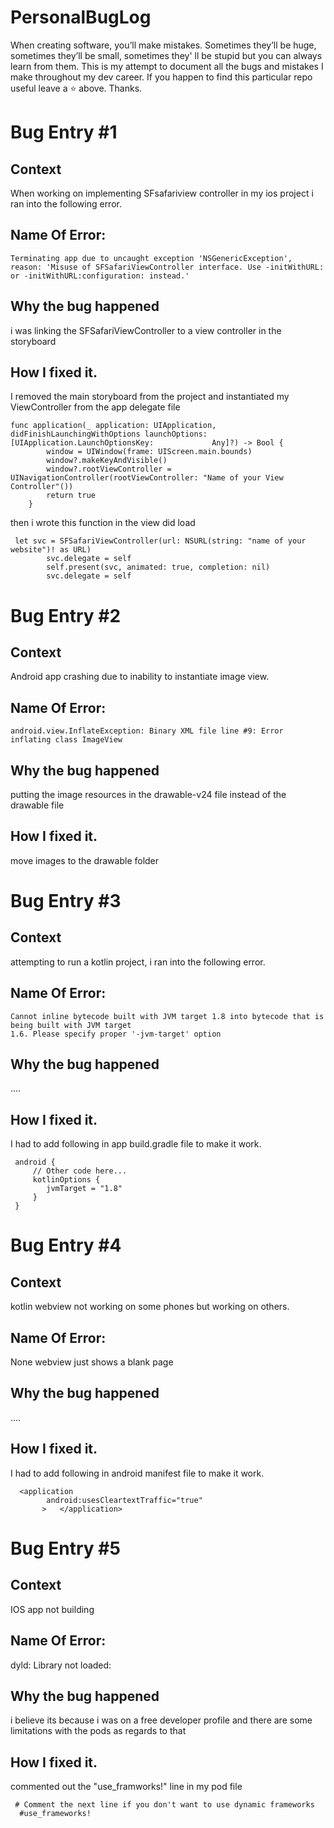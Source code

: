 # PersonalBugLog
When creating software, you’ll make mistakes. Sometimes they’ll be huge, sometimes they’ll be small, sometimes they' ll be stupid but you can always learn from them. This is my attempt to document all the bugs and mistakes I make throughout my dev career. If you happen to find this particular repo useful leave a ⭐️ above. Thanks.


# Bug Entry  #1
## Context
When working on implementing SFsafariview controller in my ios project i ran into the following error.

## Name Of Error:
```
Terminating app due to uncaught exception 'NSGenericException', reason: 'Misuse of SFSafariViewController interface. Use -initWithURL: or -initWithURL:configuration: instead.'
```

## Why the bug happened
 i was linking the SFSafariViewController to a view controller in the storyboard 

## How I fixed it.
I removed the main storyboard from the project and instantiated my ViewController from the app delegate file 
```
func application(_ application: UIApplication, didFinishLaunchingWithOptions launchOptions: [UIApplication.LaunchOptionsKey:             Any]?) -> Bool {
        window = UIWindow(frame: UIScreen.main.bounds)
        window?.makeKeyAndVisible()
        window?.rootViewController = UINavigationController(rootViewController: "Name of your View Controller"())
        return true
    }
```

then i wrote this function in the view did load 
```
 let svc = SFSafariViewController(url: NSURL(string: "name of your website")! as URL)
        svc.delegate = self
        self.present(svc, animated: true, completion: nil)
        svc.delegate = self
```
# Bug Entry  #2
## Context
Android app crashing due to inability to instantiate image view.

## Name Of Error:
```
android.view.InflateException: Binary XML file line #9: Error inflating class ImageView
```

## Why the bug happened
 putting the image resources in the drawable-v24 file instead of the drawable file 

## How I fixed it.
move images to the drawable folder


# Bug Entry  #3
## Context
attempting to run a kotlin project, i ran into the following error.

## Name Of Error:
```
Cannot inline bytecode built with JVM target 1.8 into bytecode that is being built with JVM target 
1.6. Please specify proper '-jvm-target' option
```

## Why the bug happened
 ....

## How I fixed it.
I  had to add following in app build.gradle file to make it work.
```
 android {
     // Other code here...
     kotlinOptions {
        jvmTarget = "1.8"
     }
 }
```

# Bug Entry  #4
## Context
kotlin webview not working on some phones but working on others.

## Name Of Error:
None webview just shows a blank page

## Why the bug happened
....

## How I fixed it.
I  had to add following in android manifest file to make it work.
```
  <application
        android:usesCleartextTraffic="true"
       >   </application>
```


# Bug Entry  #5
## Context
IOS app not building 

## Name Of Error:
dyld: Library not loaded:

## Why the bug happened
i believe its because i was on  a free developer profile and there are some limitations with the pods as regards to that 

## How I fixed it.
commented out the "use_framworks!" line in my pod file
```
 # Comment the next line if you don't want to use dynamic frameworks
  #use_frameworks!

```

